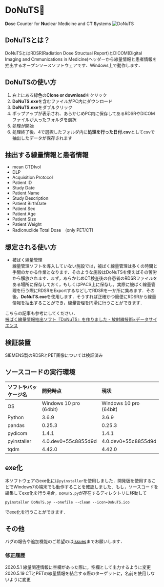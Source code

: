 # DoNuTS🍩
**Do**se Counter for **Nu**clear Medicine and C**T** **S**ystems
![DoNuTS](https://user-images.githubusercontent.com/33772302/74533233-71119600-4f74-11ea-9348-e21f60da4957.png)

## DoNuTSとは？
DoNuTSとはRDSR(Radiation Dose Structual Report)とDICOM(Digital Imaging and Cmmunications in Medicine)ヘッダーから線量情報と患者情報を抽出するオープンソースソフトウェアです．Windows上で動作します．


## DoNuTSの使い方
1. 右上にある緑色の**Clone or download**をクリック
1. **DoNuTS.exe**を含むファイルがPC内にダウンロード
1. **DoNuTS.exe**をダブルクリック
1. ポップアップが表示され、あらかじめPC内に保存してあるRDSRやDICOMファイルが入ったフォルダを選択
1. 処理が開始
1. 処理終了後、4で選択したフォルダ内に**処理を行った日付.csv**としてcsvで抽出したデータが保存されます  

## 抽出する線量情報と患者情報
- mean CTDIvol  
- DLP  
- Acquisition Protocol  
- Patient ID  
- Study Date  
- Patient Name  
- Study Description  
- Patient BirthDate  
- Patient Sex  
- Patient Age  
- Patient Size  
- Patient Weight  
- Radionuclide Total Dose　(only PET/CT)  

## 想定される使い方
- 被ばく線量管理  
線量管理ソフトを導入していない施設では，被ばく線量管理は多くの時間と手間のかかる作業となります．そのような施設はDoNuTSを使えばその苦労から解放されます．まず，あらかじめCT検査後の各患者のRDSRファイルをある場所に保存しておく，もしくはPACS上に保存し，実際に被ばく線量管理を行う際にRDSRをExportするなどしてRDSRを一か所に集めます．その後，**DoNuTS.exe**を使用します．そうすれば正確かつ簡便にRDSRから線量情報を抽出することができ，線量管理を円滑に行うことができます．  

こちらの記事も参考にしてください．  
[被ばく線量情報抽出ソフト『DoNuTS』を作りました - 放射線技術×データサイエンス](https://radmodel.hatenablog.com/entry/2020/04/07/175556)

## 検証装置
SIEMENS製のRDSRとPET画像については検証済み

## ソースコードの実行環境
| ソフトやパッケージ名 | 開発時点 | 現状 |
|:-----------|:------------|:------------|
| OS | Windows 10 pro (64bit) | Windows 10 pro (64bit) |
| Python | 3.6.9 | 3.6.9 |
| pandas | 0.25.3 | 0.25.3 |
| pydicom | 1.4.1 | 1.4.1 |
| pyinstaller | 4.0.dev0+55c8855d9d | 4.0.dev0+55c8855d9d |
| tqdm | 4.42.0 | 4.42.0 |

## exe化
本ソフトウェアのexe化には`pyinstaller`を使用しました．開発版を使用することでWindows7の端末でも動作することを確認しました．もし，ソースコードを編集してexe化を行う場合，`DoNuTS.py`が存在するディレクトリに移動して
```
pyinstaller DoNuTS.py --onefile --clean --icon=DoNuTS.ico
```
でexe化を行うことができます．

## その他
バグの報告や追加機能のご希望のは[issues](https://github.com/radmodel/DoNuTS/issues)までお願いします．

### 修正履歴
2020.5.1 線量関連情報に空欄があった際に，空欄として出力するように変更  
2020.5.19 CTとPETの線量情報を結合する際のターゲットに，名前を使用しないように変更